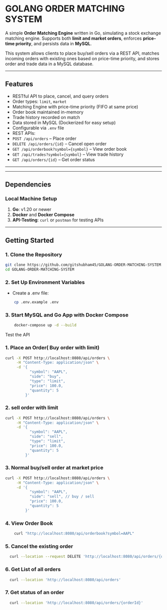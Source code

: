 # GOLANG ORDER MATCHING SYSTEM

A simple **Order Matching Engine** written in Go, simulating a stock exchange matching engine. Supports both **limit and market orders**, enforces **price-time priority**, and persists data in **MySQL**.

This system allows clients to place buy/sell orders via a REST API, matches incoming orders with existing ones based on price-time priority, and stores order and trade data in a MySQL database.

---

##  Features

-  RESTful API to place, cancel, and query orders  
-  Order types: `limit`, `market`  
-  Matching Engine with price-time priority (FIFO at same price)  
-  Order book maintained in-memory  
-  Trade history recorded on match  
-  Data stored in MySQL (Dockerized for easy setup)  
-  Configurable via `.env` file  
-  REST APIs:
  - `POST /api/orders` – Place order  
  - `DELETE /api/orders/{id}` – Cancel open order  
  - `GET /api/orderbook?symbol={symbol}` – View order book  
  - `GET /api/trades?symbol={symbol}` – View trade history  
  - `GET /api/orders/{id}` – Get order status  

---


---

##  Dependencies

### Local Machine Setup

1. **Go**: v1.20 or newer  
2. **Docker** and **Docker Compose**  
3. **API-Testing**: `curl` or `postman` for testing APIs  

---

##  Getting Started

### 1. Clone the Repository

```bash
git clone https://github.com/gitshubham45/GOLANG-ORDER-MATCHING-SYSTEM.git 
cd GOLANG-ORDER-MATCHING-SYSTEM
```

### 2. Set Up Environment Variables
- Create a .env file:

```bash
    cp .env.example .env
```

### 3. Start MySQL and Go App with Docker Compose

```bash
    docker-compose up -d --build
```


 Test the API

### 1. Place an Order( Buy order with limit)


```bash 
curl -X POST http://localhost:8080/api/orders \
     -H "Content-Type: application/json" \
     -d '{
           "symbol": "AAPL",
           "side": "buy",
           "type": "limit",
           "price": 100.0,
           "quantity": 5
         }'
```

### 2. sell order with limit

```bash 
curl -X POST http://localhost:8080/api/orders \
     -H "Content-Type: application/json" \
     -d '{
           "symbol": "AAPL",
           "side": "sell",
           "type": "limit",
           "price": 100.0,
           "quantity": 5
         }'
```

### 3. Normal buy/sell order at market price

```bash 
curl -X POST http://localhost:8080/api/orders \
     -H "Content-Type: application/json" \
     -d '{
           "symbol": "AAPL",
           "side": "sell", // buy / sell
           "price": 100.0,
           "quantity": 5
         }'
```

### 4. View Order Book 

```bash 
    curl "http://localhost:8080/api/orderbook?symbol=AAPL"
```

### 5. Cancel the existing order

```bash
  curl --location --request DELETE 'http://localhost:8080/api/orders/{orderId}'
```

### 6. Get List of  all orders

```bash
  curl --location 'http://localhost:8080/api/orders'
```

### 7. Get status of an order

```bash
  curl --location 'http://localhost:8080/api/orders/{orderId}'
```